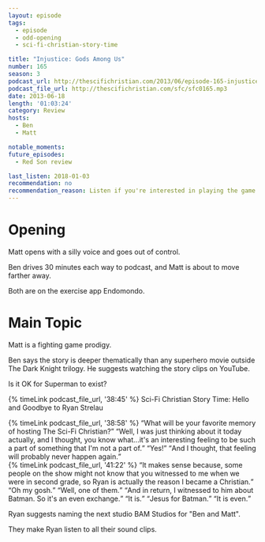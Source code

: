 ```yaml
---
layout: episode
tags:
  - episode
  - odd-opening
  - sci-fi-christian-story-time

title: "Injustice: Gods Among Us"
number: 165
season: 3
podcast_url: http://thescifichristian.com/2013/06/episode-165-injustice-gods-among-us/
podcast_file_url: http://thescifichristian.com/sfc/sfc0165.mp3
date: 2013-06-18
length: '01:03:24'
category: Review
hosts:
  - Ben
  - Matt

notable_moments:
future_episodes:
  - Red Son review

last_listen: 2018-01-03
recommendation: no
recommendation_reason: Listen if you're interested in playing the game.
---
```

# Opening
Matt opens with a silly voice and goes out of control. 

Ben drives 30 minutes each way to podcast, and Matt is about to move farther away. 

Both are on the exercise app Endomondo.



# Main Topic
Matt is a fighting game prodigy.

Ben says the story is deeper thematically than any superhero movie outside The Dark Knight trilogy. He suggests watching the story clips on YouTube. 

Is it OK for Superman to exist? 

{% timeLink podcast_file_url, '38:45' %} Sci-Fi Christian Story Time: Hello and Goodbye to Ryan Strelau 

<div class="quote">
  {% timeLink podcast_file_url, '38:58' %}
  <q class="matt">What will be your favorite memory of hosting The Sci-Fi Christian?</q>
  <q data-name="Ryan Strelau">Well, I was just thinking about it today actually, and I thought, you know what...it's an interesting feeling to be such a part of something that I'm not a part of.</q>
  <q class="matt">Yes!</q>
  <q data-name="Ryan Strelau">And I thought, that feeling will probably never happen again.</q>
</div>

<div class="quote">
  {% timeLink podcast_file_url, '41:22' %}
  <q class="matt">It makes sense because, some people on the show might not know that you witnessed to me when we were in second grade, so Ryan is actually the reason I became a Christian.</q>
  <q class="ben">Oh my gosh.</q>
  <q data-name="Ryan Strelau">Well, one of them.</q>
  <q class="matt">And in return, I witnessed to him about Batman. So it's an even exchange.</q>
  <q class="ben">It is.</q>
  <q class="matt">Jesus for Batman.</q>
  <q data-name="Ryan Strelau">It is even.</q>
</div>

Ryan suggests naming the next studio BAM Studios for "Ben and Matt". 

They make Ryan listen to all their sound clips.




